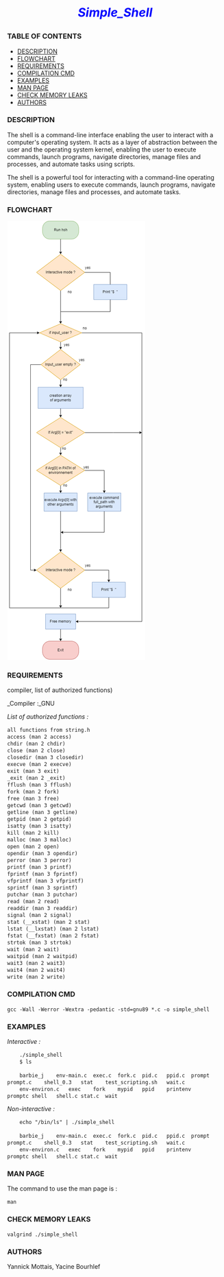 # <p style="text-align: center;"><span style="color:blue">*Simple_Shell*</span></p>

### TABLE OF CONTENTS
- [DESCRIPTION](#description)
- [FLOWCHART](#flowchart)
- [REQUIREMENTS](#requirements)
- [COMPILATION CMD](#compilation-cmd)
- [EXAMPLES](#examples)
- [MAN PAGE](#man-page)
- [CHECK MEMORY LEAKS](#check-memory-leaks)
- [AUTHORS](#authors)


### DESCRIPTION

The shell is a command-line interface enabling the user to interact with a computer's operating system. It acts as a layer of abstraction between the user and the operating system kernel, enabling the user to execute commands, launch programs, navigate directories, manage files and processes, and automate tasks using scripts.

The shell is a powerful tool for interacting with a command-line operating system, enabling users to execute commands, launch programs, navigate directories, manage files and processes, and automate tasks.



### FLOWCHART

![flowchart](https://github.com/Mottais/holbertonschool-simple_shell/blob/master/Flowchart%20Final.png)

### REQUIREMENTS
compiler, list of authorized functions)

_Compiler :_GNU

_List of authorized functions :_

  	all functions from string.h
	access (man 2 access)
	chdir (man 2 chdir)
	close (man 2 close)
	closedir (man 3 closedir)
	execve (man 2 execve)
	exit (man 3 exit)
	_exit (man 2 _exit)
	fflush (man 3 fflush)
	fork (man 2 fork)
	free (man 3 free)
	getcwd (man 3 getcwd)
	getline (man 3 getline)
	getpid (man 2 getpid)
	isatty (man 3 isatty)
	kill (man 2 kill)
	malloc (man 3 malloc)
	open (man 2 open)
	opendir (man 3 opendir)
	perror (man 3 perror)
	printf (man 3 printf)
	fprintf (man 3 fprintf)
	vfprintf (man 3 vfprintf)
	sprintf (man 3 sprintf)
	putchar (man 3 putchar)
	read (man 2 read)
	readdir (man 3 readdir)
	signal (man 2 signal)
	stat (__xstat) (man 2 stat)
	lstat (__lxstat) (man 2 lstat)
	fstat (__fxstat) (man 2 fstat)
	strtok (man 3 strtok)
	wait (man 2 wait)
	waitpid (man 2 waitpid)
	wait3 (man 2 wait3)
	wait4 (man 2 wait4)
	write (man 2 write)


### COMPILATION CMD
	gcc -Wall -Werror -Wextra -pedantic -std=gnu89 *.c -o simple_shell


### EXAMPLES

_Interactive :_

		./simple_shell
		$ ls

		barbie_j	env-main.c	exec.c	fork.c	pid.c	ppid.c	prompt	prompt.c	shell_0.3	stat	test_scripting.sh	wait.c
		env-environ.c	exec	fork	mypid	ppid	printenv	promptc	shell	shell.c	stat.c	wait

_Non-interactive :_

		echo "/bin/ls" | ./simple_shell

		barbie_j	env-main.c	exec.c	fork.c	pid.c	ppid.c	prompt	prompt.c	shell_0.3	stat	test_scripting.sh	wait.c
		env-environ.c	exec	fork	mypid	ppid	printenv	promptc	shell	shell.c	stat.c	wait

### MAN PAGE

The command to use the man page is :

	man 

### CHECK MEMORY LEAKS

	valgrind ./simple_shell

### AUTHORS

Yannick Mottais, Yacine Bourhlef